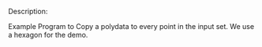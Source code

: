 Description: 

Example Program to Copy a polydata to every point in the input set.
We use a hexagon for the demo.

